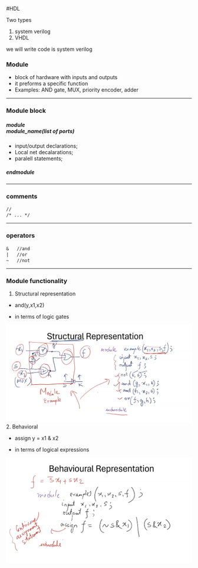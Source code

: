 #HDL

Two types

1. system verilog
2. VHDL

we will write code is system verilog

### Module

- block of hardware with inputs and outputs
- it preforms a specific function
- Examples: AND gate, MUX, priority encoder, adder

---

### Module block

##### module <br/> module_name(list of ports)
- input/output declarations;
- Local net decalarations;
- paralell statements;

##### endmodule

---

### comments

```
//
/* ... */
```

---

### operators
```
&   //and
|   //or
~   //not
```

---

###  Module functionality

1. Structural representation
- and(y,x1,x2)

- in terms of logic gates

![struct](images/structural.png)
2. Behavioral
- assign y = x1 & x2

- in terms of logical expressions

![behave](images/behavioral.png)
